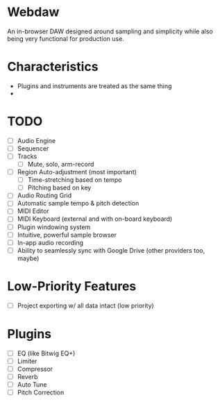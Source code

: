 # Webdaw
An in-browser DAW designed around sampling and simplicity while also being very functional for production use.

# Characteristics
- Plugins and instruments are treated as the same thing
- 

# TODO
- [ ] Audio Engine
- [ ] Sequencer
- [ ] Tracks
  - [ ] Mute, solo, arm-record
- [ ] Region Auto-adjustment (most important)
  - [ ] Time-stretching based on tempo
  - [ ] Pitching based on key
- [ ] Audio Routing Grid
- [ ] Automatic sample tempo & pitch detection
- [ ] MIDI Editor
- [ ] MIDI Keyboard (external and with on-board keyboard)
- [ ] Plugin windowing system
- [ ] Intuitive, powerful sample browser
- [ ] In-app audio recording
- [ ] Ability to seamlessly sync with Google Drive (other providers too, maybe)

# Low-Priority Features
- [ ] Project exporting w/ all data intact (low priority)

# Plugins
- [ ] EQ (like Bitwig EQ+)
- [ ] Limiter
- [ ] Compressor
- [ ] Reverb
- [ ] Auto Tune
- [ ] Pitch Correction
